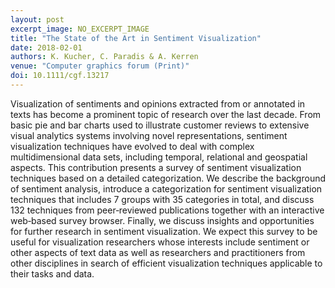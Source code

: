 ```yaml
---
layout: post
excerpt_image: NO_EXCERPT_IMAGE
title: "The State of the Art in Sentiment Visualization"
date: 2018-02-01
authors: K. Kucher, C. Paradis & A. Kerren
venue: "Computer graphics forum (Print)"
doi: 10.1111/cgf.13217
---
```

Visualization of sentiments and opinions extracted from or annotated in texts has become a prominent topic of research over the last decade. From basic pie and bar charts used to illustrate customer reviews to extensive visual analytics systems involving novel representations, sentiment visualization techniques have evolved to deal with complex multidimensional data sets, including temporal, relational and geospatial aspects. This contribution presents a survey of sentiment visualization techniques based on a detailed categorization. We describe the background of sentiment analysis, introduce a categorization for sentiment visualization techniques that includes 7 groups with 35 categories in total, and discuss 132 techniques from peer‐reviewed publications together with an interactive web‐based survey browser. Finally, we discuss insights and opportunities for further research in sentiment visualization. We expect this survey to be useful for visualization researchers whose interests include sentiment or other aspects of text data as well as researchers and practitioners from other disciplines in search of efficient visualization techniques applicable to their tasks and data.
